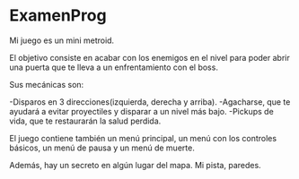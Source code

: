 # ExamenProg

Mi juego es un mini metroid.

El objetivo consiste en acabar con los enemigos en el nivel para poder abrir una puerta que te lleva a un enfrentamiento con el boss.

Sus mecánicas son:

-Disparos en 3 direcciones(izquierda, derecha y arriba).
-Agacharse, que te ayudará a evitar proyectiles y disparar a un nivel más bajo.
-Pickups de vida, que te restaurarán la salud perdida.

El juego contiene también un menú principal, un menú con los controles básicos, un menú de pausa y un menú de muerte.

Además, hay un secreto en algún lugar del mapa. Mi pista, paredes.
